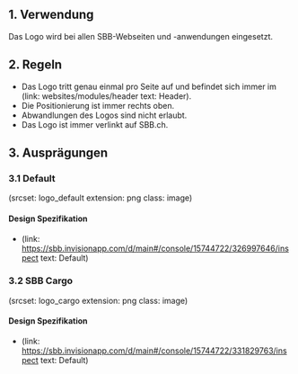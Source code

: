 ## 1. Verwendung
Das Logo wird bei allen SBB-Webseiten und -anwendungen eingesetzt.

## 2. Regeln
* Das Logo tritt genau einmal pro Seite auf und befindet sich immer im (link: websites/modules/header text: Header).
* Die Positionierung ist immer rechts oben.
* Abwandlungen des Logos sind nicht erlaubt.
* Das Logo ist immer verlinkt auf SBB.ch.

## 3. Ausprägungen
### 3.1 Default
(srcset: logo_default extension: png class: image)

#### Design Spezifikation
*   (link: https://sbb.invisionapp.com/d/main#/console/15744722/326997646/inspect text: Default)

### 3.2 SBB Cargo
(srcset: logo_cargo extension: png class: image)

#### Design Spezifikation
*   (link: https://sbb.invisionapp.com/d/main#/console/15744722/331829763/inspect text: Default)